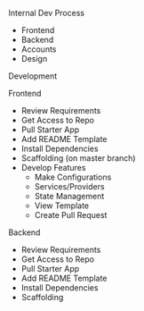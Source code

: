 Internal Dev Process
- Frontend
- Backend
- Accounts
- Design

Development

Frontend
- Review Requirements
- Get Access to Repo
- Pull Starter App
- Add README Template
- Install Dependencies
- Scaffolding (on master branch)
- Develop Features
    - Make Configurations
    - Services/Providers
    - State Management
    - View Template
    - Create Pull Request

Backend
- Review Requirements
- Get Access to Repo
- Pull Starter App
- Add README Template
- Install Dependencies
- Scaffolding
